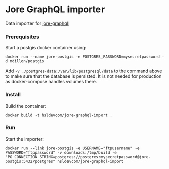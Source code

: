 # Jore GraphQL importer

Data importer for [jore-graphql](https://github.com/HSLdevcom/jore-graphql)

### Prerequisites

Start a postgis docker container using:
```
docker run --name jore-postgis -e POSTGRES_PASSWORD=mysecretpassword -d mdillon/postgis
```

Add `-v ./postgres-data:/var/lib/postgresql/data` to the command above to make sure that the database is persisted.
It is not needed for production as docker-compose handles volumes there.

### Install

Build the container:
```
docker build -t hsldevcom/jore-graphql-import .
```

### Run

Start the importer:
```
docker run --link jore-postgis -e USERNAME="ftpusername" -e PASSWORD="ftppassword" -v downloads:/tmp/build -e "PG_CONNECTION_STRING=postgres://postgres:mysecretpassword@jore-postgis:5432/postgres" hsldevcom/jore-graphql-import
```
